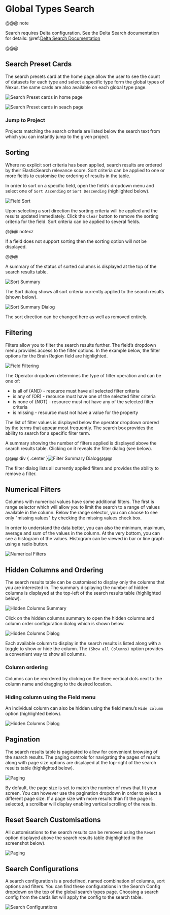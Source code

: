 # Global Types Search

@@@ note

Search requires Delta configuration. See the Delta Search documentation for details: @ref:[Delta Search Documentation](../delta/api/search-api.md)

@@@

## Search Preset Cards

The search presets card at the home page allow the user to see the count of datasets for each type and select a specific type form the global types of Nexus. the same cards are also available on each global type page.

![Search Preset cards in home page](assets/fusion-search-home-presets.png)

![Search Preset cards in seach page](assets/fusion-search-presets.png)

### Jump to Project

Projects matching the search criteria are listed below the search text from which you can instantly jump to the given project.

## Sorting

Where no explicit sort criteria has been applied, search results are ordered by their ElasticSearch relevance score.
Sort criteria can be applied to one or more fields to customise the ordering of results in the table.

In order to sort on a specific field, open the field’s dropdown menu and select one of `Sort Ascending` or `Sort Descending` (highlighted below).

![Field Sort](assets/fusion-search-field-sort.png)

Upon selecting a sort direction the sorting criteria will be applied and the results updated immediately.
Click the `Clear` button to remove the sorting criteria for the field. Sort criteria can be applied to several fields.

@@@ notexz

If a field does not support sorting then the sorting option will not be displayed.

@@@

A summary of the status of sorted columns is displayed at the top of the search results table.

![Sort Summary](assets/fusion-search-sort-summary.png)

The Sort dialog shows all sort criteria currently applied to the search results (shown below).

![Sort Summary Dialog](assets/fusion-search-sort-summary-dialog.png)

The sort direction can be changed here as well as removed entirely.

## Filtering

Filters allow you to filter the search results further. The field’s dropdown menu provides access to the filter options.
In the example below, the filter options for the Brain Region field are highlighted.

![Field Filtering](assets/fusion-search-field-filter.png)

The Operator dropdown determines the type of filter operation and can be one of:

- is all of (AND) - resource must have all selected filter criteria
- is any of (OR) - resource must have one of the selected filter criteria
- is none of (NOT) - resource must not have any of the selected filter criteria
- is missing - resource must not have a value for the property

The list of filter values is displayed below the operator dropdown ordered by the terms that appear most frequently.
The search box provides the ability to search for a specific filter term.

A summary showing the number of filters applied is displayed above the search results table. Clicking on it reveals the
filter dialog (see below).

@@@ div { .center }![Filter Summary Dialog](assets/fusion-search-filter-summary-dialog.png)@@@

The filter dialog lists all currently applied filters and provides the ability to remove a filter.

## Numerical Filters

Columns with numerical values have some additional filters. The first is range selector which will allow you to limit the
search to a range of values available in the column. Below the range selector, you can choose to see only "missing values"
by checking the missing values check box.

In order to understand the data better, you can also the minimum, maximum, average and sum of the values in the column.
At the very bottom, you can see a histogram of the values. Histogram can be viewed in bar or line graph using a radio button.

![Numerical Filters](assets/fusion-search-numerical-filters.png)

## Hidden Columns and Ordering

The search results table can be customised to display only the columns that you are interested in. The summary displaying
the number of hidden columns is displayed at the top-left of the search results table (highlighted below).

![Hidden Columns Summary](assets/fusion-search-hidden-column-summary.png)

Click on the hidden columns summary to open the hidden columns and column order configuration dialog which is shown below.

![Hidden Columns Dialog](assets/fusion-search-hidden-column-dialog.png)

Each available column to display in the search results is listed along with a toggle to show or hide the column.
The `(Show all Columns)` option provides a convenient way to show all columns.

### Column ordering

Columns can be reordered by clicking on the three vertical dots next to the column name and dragging to the desired location.

### Hiding column using the Field menu

An individual column can also be hidden using the field menu’s `Hide column` option (highlighted below).

![Hidden Columns Dialog](assets/fusion-search-field-hide.png)

## Pagination

The search results table is paginated to allow for convenient browsing of the search results. The paging controls for
navigating the pages of results along with page size options are displayed at the top-right of the search results
table (highlighted below).

![Paging](assets/fusion-search-field-paging.png)

By default, the page size is set to match the number of rows that fit your screen. You can however use the pagination
dropdown in order to select a different page size. If a page size with more results than fit the page is selected, a
scrollbar will display enabling vertical scrolling of the results.

## Reset Search Customisations

All customisations to the search results can be removed using the `Reset` option displayed above the search results table
(highlighted in the screenshot below).

![Paging](assets/fusion-search-reset.png)

## Search Configurations

A search configuration is a predefined, named combination of columns, sort options and filters. You can find these
configurations in the Search Config dropdown on the top of the global search types page. Choosing a search config from the cards list
will apply the config to the search table.

![Search Configurations](assets/fusion-search-searchconfig-options.png)
